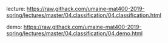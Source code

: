 lecture: https://raw.githack.com/umaine-mat400-2019-spring/lectures/master/04.classification/04.classification.html

demo: https://raw.githack.com/umaine-mat400-2019-spring/lectures/master/04.classification/04.demo.html